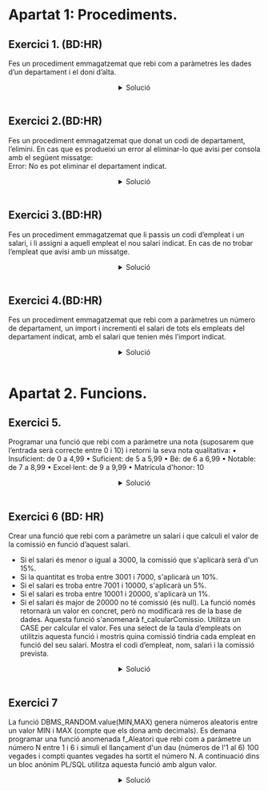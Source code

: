 # Apartat 1: Procediments.

## Exercici 1. (BD:HR)
Fes un procediment emmagatzemat que rebi com a paràmetres les dades d’un departament i el doni d’alta.  

<center>
<details>
    <summary>Solució</summary>  

```sql
CREATE OR REPLACE FUNCTION NewDepartment(dept_id DEPARTMENTS.DEPARTMENT_ID%TYPE,
                                         dept_name DEPARTMENTS.DEPARTMENT_NAME%TYPE,
                                         loc_id DEPARTMENTS.LOCATION_ID%TYPE) RETURNS VOID

LANGUAGE plpgsql AS $$
BEGIN
   INSERT INTO DEPARTMENTS (department_id,department_name,location_id)
   VALUES(dept_id,dept_name,loc_id);
END;
$$;

SELECT NewDepartment(9999,'FRANCESC',1700)
```
</details>
</br>
</center>



## Exercici 2.(BD:HR)
Fes un procediment emmagatzemat que donat un codi de departament, l’elimini. En cas que es produeixi un error al eliminar-lo que avisi per consola amb el següent missatge:  
Error: No es pot eliminar el departament indicat.

<center>
<details>
    <summary>Solució</summary>  

```sql
CREATE OR REPLACE FUNCTION DeleteDepartment(dept_id DEPARTMENTS.DEPARTMENT_ID%TYPE) RETURNS void 
LANGUAGE plpgsql AS $$
BEGIN
 IF COALESCE(dept_id,0) <> 0 THEN
   DELETE FROM DEPARTMENTS WHERE DEPARTMENT_ID = dept_id;
 END IF;
EXCEPTION
 WHEN OTHERS THEN
    raise exception 'No es pot eliminar el departament indicat';
END;$$;

do $$
DECLARE 
   dept_id DEPARTMENTS.DEPARTMENT_ID%TYPE:= 170;
   x char;
BEGIN
  select DELETEDEPARTMENT(dept_id) into x;
END;$$;
```
</details>
</br>
</center>



## Exercici 3.(BD:HR)
Fes un procediment emmagatzemat que li passis un codi d’empleat i un salari, i li assigni a aquell empleat el nou salari indicat. En cas de no trobar l’empleat que avisi amb un missatge.

<center>
<details>
    <summary>Solució</summary>  

```sql
CREATE OR REPLACE FUNCTION AssignSalary(empl_id EMPLOYEES.EMPLOYEE_ID%TYPE, 
sal EMPLOYEES.SALARY%TYPE) RETURNS void
LANGUAGE plpgsql AS $$
BEGIN
 IF coalesce(empl_id,0) <> 0 THEN
   UPDATE EMPLOYEES SET SALARY = sal WHERE EMPLOYEE_ID = empl_id;
 END IF;
EXCEPTION
 WHEN OTHERS THEN
    raise 'No es pot actualitzar el salari indicat';
END;$$;

SELECT ASSIGNSALARY(104, 12000);
```
</details>
</br>
</center>

## Exercici 4.(BD:HR)
Fes un procediment emmagatzemat que rebi com a paràmetres un número de departament, un import i incrementi el salari de tots els empleats del departament indicat, amb el salari que tenien més l’import indicat.

<center>
<details>
    <summary>Solució</summary>  

```sql
CREATE OR REPLACE FUNCTION AssignSalary(empl_id EMPLOYEES.EMPLOYEE_ID%TYPE, 
sal EMPLOYEES.SALARY%TYPE) 
LANGUAGE plpgsql AS $$
DECLARE
   empleat EMPLOYEES.EMPLOYEE_ID%TYPE;
BEGIN
 IF COALESCE(empl_id,0) <> 0 THEN
   SELECT employee_id 
   INTO empleat
   FROM EMPLOYEES 
   WHERE employee_id = empl_id;
   UPDATE EMPLOYEES SET SALARY = SALARY + sal WHERE EMPLOYEE_ID = empl_id;
 END IF;
EXCEPTION
  WHEN OTHERS THEN
     RAISE 'L''empleat % no existeix', empl_id;
END;$$;

SELECT ASSIGNSALARY(104, 10000);
```
</details>
</br>
</center>

# Apartat 2. Funcions.

## Exercici 5.
Programar una funció que rebi com a paràmetre una nota (suposarem que l’entrada serà correcte entre 0 i 10) i retorni la seva nota qualitativa:
•	Insuficient: de 0 a 4,99
•	Suficient: de 5 a 5,99
•	Bé: de 6 a 6,99
•	Notable: de 7 a 8,99
•	Excel·lent: de 9 a 9,99
•	Matrícula d'honor: 10

<center>
<details>
    <summary>Solució</summary>  

```sql
CREATE OR REPLACE FUNCTION NotaFinal(nota NUMERIC) RETURNS VARCHAR 
LANGUAGE plpgsql AS $$
DECLARE
   resultat VARCHAR(15);
BEGIN
   CASE 
   WHEN nota <5 THEN
      resultat:='Insuficient';
   WHEN nota >=5 AND nota < 6 THEN
      resultat:='Suficient';
   WHEN nota >=6 AND nota < 7 THEN
      resultat:='Be';
   WHEN nota >=7 AND nota < 9 THEN
      resultat:='Notable';
   WHEN nota >=9 AND nota < 10 THEN
      resultat:= 'Excel.lent';
   WHEN nota = 10 THEN
      resultat:='Matricula d''honor';
   ELSE 
      resultat:='Error: La nota ha d''estar entre 0 i 10';
   END CASE;
 RETURN resultat;
END;$$;

do $$
BEGIN
   raise notice 'Nota: %', NOTAFINAL(6);
END;$$;
```
</details>
</br>
</center>

## Exercici 6 (BD: HR)
Crear una funció que rebi com a paràmetre un salari i que calculi el valor de la comissió en funció d’aquest salari.
- Si el salari és menor o igual a 3000, la comissió que s'aplicarà serà d'un 15%.
- Si la quantitat es troba entre 3001 i 7000, s'aplicarà un 10%.
- Si el salari es troba entre 7001 i 10000, s'aplicarà un 5%.
- Si el salari es troba entre 10001 i 20000, s'aplicarà un 1%.
- Si el salari és major de 20000 no té comissió (és null).
La funció només retornarà un valor en concret, però no modificarà res de la base de dades. Aquesta funció s'anomenarà f_calcularComissio.  Utilitza un CASE per calcular el valor.
Fes una select de la taula d’empleats on utilitzis aquesta funció i mostris quina comissió tindria cada empleat en funció del seu salari. Mostra el codi d’empleat, nom, salari i la comissió prevista.

<center>
<details>
    <summary>Solució</summary>  

```sql
CREATE OR REPLACE FUNCTION f_calcularcomissio(salary employees.salary%type) RETURNS NUMERIC 
LANGUAGE plpgsql AS $$
DECLARE
   comissio NUMERIC(2);
BEGIN
   CASE 
      WHEN salary <=3000 THEN
         comissio:=15;
      WHEN salary >=3001 AND salary <= 7000 THEN
         comissio:=10;
      WHEN salary >=7001 AND salary <= 10000 THEN
         comissio:=5;
      WHEN salary >=10001 AND salary <= 20000 THEN
         comissio:=1;
      ELSE
         comissio:=NULL;
   END CASE;
 RETURN comissio;
END;
$$;

SELECT employee_id,salary,f_calcularcomissio(salary) FROM employees;
```
</details>
</br>
</center>

## Exercici 7
La funció DBMS_RANDOM.value(MIN,MAX) genera números aleatoris entre un valor MIN i MAX (compte que els dona amb decimals). Es demana programar una funció anomenada f_Aleatori que rebi com a paràmetre un número N entre 1 i 6 i simuli el llançament d'un dau (números de l'1 al 6) 100 vegades i compti quantes vegades ha sortit el número N.
A continuació dins un bloc anònim PL/SQL utilitza aquesta funció amb algun valor. 

<center>
<details>
    <summary>Solució</summary>  

```sql
CREATE OR REPLACE FUNCTION f_Aleatori(numero INTEGER) RETURNS INTEGER 
LANGUAGE plpgsql AS $$
DECLARE
   tirades INTEGER:=0;
   tirada INTEGER:=0;
   ntrobat INTEGER:=0;
BEGIN
   WHILE tirades<100 LOOP
      tirada := FLOOR(RANDOM()*6) +1; 
      IF tirada = numero THEN
         ntrobat := ntrobat + 1;
      END IF;
	  tirades := tirades + 1;
	END LOOP;
 RETURN ntrobat;
END;
$$;

SELECT f_aleatori(6)
```
</details>
</br>
</center>